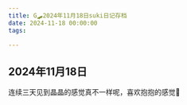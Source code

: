 ```yaml
---
title: G🛹2024年11月18日suki日记存档
date: 2024-11-18 00:00:00
tags:

---
```


## 2024年11月18日
连续三天见到晶晶的感觉真不一样呢，喜欢抱抱的感觉🥰